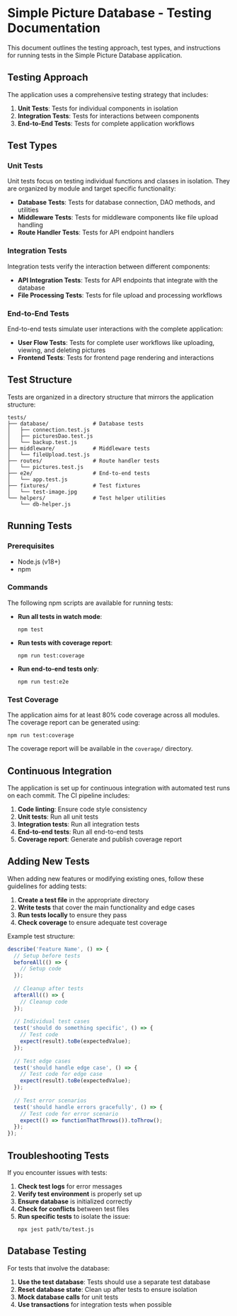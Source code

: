 # Simple Picture Database - Testing Documentation

This document outlines the testing approach, test types, and instructions for running tests in the Simple Picture Database application.

## Testing Approach

The application uses a comprehensive testing strategy that includes:

1. **Unit Tests**: Tests for individual components in isolation
2. **Integration Tests**: Tests for interactions between components
3. **End-to-End Tests**: Tests for complete application workflows

## Test Types

### Unit Tests

Unit tests focus on testing individual functions and classes in isolation. They are organized by module and target specific functionality:

- **Database Tests**: Tests for database connection, DAO methods, and utilities
- **Middleware Tests**: Tests for middleware components like file upload handling
- **Route Handler Tests**: Tests for API endpoint handlers

### Integration Tests

Integration tests verify the interaction between different components:

- **API Integration Tests**: Tests for API endpoints that integrate with the database
- **File Processing Tests**: Tests for file upload and processing workflows

### End-to-End Tests

End-to-end tests simulate user interactions with the complete application:

- **User Flow Tests**: Tests for complete user workflows like uploading, viewing, and deleting pictures
- **Frontend Tests**: Tests for frontend page rendering and interactions

## Test Structure

Tests are organized in a directory structure that mirrors the application structure:

```
tests/
├── database/              # Database tests
│   ├── connection.test.js
│   ├── picturesDao.test.js
│   └── backup.test.js
├── middleware/            # Middleware tests
│   └── fileUpload.test.js
├── routes/                # Route handler tests
│   └── pictures.test.js
├── e2e/                   # End-to-end tests
│   └── app.test.js
├── fixtures/              # Test fixtures
│   └── test-image.jpg
└── helpers/               # Test helper utilities
    └── db-helper.js
```

## Running Tests

### Prerequisites

- Node.js (v18+)
- npm

### Commands

The following npm scripts are available for running tests:

- **Run all tests in watch mode**:
  ```
  npm test
  ```

- **Run tests with coverage report**:
  ```
  npm run test:coverage
  ```

- **Run end-to-end tests only**:
  ```
  npm run test:e2e
  ```

### Test Coverage

The application aims for at least 80% code coverage across all modules. The coverage report can be generated using:

```
npm run test:coverage
```

The coverage report will be available in the `coverage/` directory.

## Continuous Integration

The application is set up for continuous integration with automated test runs on each commit. The CI pipeline includes:

1. **Code linting**: Ensure code style consistency
2. **Unit tests**: Run all unit tests
3. **Integration tests**: Run all integration tests
4. **End-to-end tests**: Run all end-to-end tests
5. **Coverage report**: Generate and publish coverage report

## Adding New Tests

When adding new features or modifying existing ones, follow these guidelines for adding tests:

1. **Create a test file** in the appropriate directory
2. **Write tests** that cover the main functionality and edge cases
3. **Run tests locally** to ensure they pass
4. **Check coverage** to ensure adequate test coverage

Example test structure:

```javascript
describe('Feature Name', () => {
  // Setup before tests
  beforeAll(() => {
    // Setup code
  });
  
  // Cleanup after tests
  afterAll(() => {
    // Cleanup code
  });
  
  // Individual test cases
  test('should do something specific', () => {
    // Test code
    expect(result).toBe(expectedValue);
  });
  
  // Test edge cases
  test('should handle edge case', () => {
    // Test code for edge case
    expect(result).toBe(expectedValue);
  });
  
  // Test error scenarios
  test('should handle errors gracefully', () => {
    // Test code for error scenario
    expect(() => functionThatThrows()).toThrow();
  });
});
```

## Troubleshooting Tests

If you encounter issues with tests:

1. **Check test logs** for error messages
2. **Verify test environment** is properly set up
3. **Ensure database** is initialized correctly
4. **Check for conflicts** between test files
5. **Run specific tests** to isolate the issue:
   ```
   npx jest path/to/test.js
   ```

## Database Testing

For tests that involve the database:

1. **Use the test database**: Tests should use a separate test database
2. **Reset database state**: Clean up after tests to ensure isolation
3. **Mock database calls** for unit tests
4. **Use transactions** for integration tests when possible
